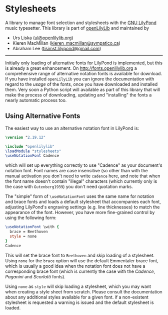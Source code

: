 Stylesheets
===========

A library to manage font selection and stylesheets with the [GNU LilyPond](http://lilypond.org) music typesetter.
This library is part of [openLilyLib](https://github.com/openlilylib/openlilylib) and maintained by

- Urs Liska (ul@openlilylib.org)
- Kieren MacMillan (kieren_macmillan@sympatico.ca)
- Abraham Lee (tisimst.lilypond@gmail.com)

---

Initially only loading of alternative fonts for LilyPond is implemented, but this is already a great enhancement.
On http://fonts.openlilylib.org a comprehensive range of alternative notation fonts is available for download. 
If you have installed `openLilyLib` you can ignore the documentation with regard to the *usage* of the fonts,
once you have downloaded and installed them. Very soon a Python script will available as part of this library
that will make the process of downloading, updating and "installing" the fonts a nearly automatic process too.

Using Alternative Fonts
-----------------------

The easiest way to use an alternative notation font in LilyPond is:

```lilypond
\version "2.19.12"

\include "openlilylib"
\loadModule "stylesheets"
\useNotationFont Cadence
```

which will set up everything correctly to use "Cadence" as your document's notation font.
Font names are case insensitive (so other than with the manual activation you don't need to
write `cadence` here, and note that when the font name doesn't contain "illegal" characters
(which currently only is the case with `Gutenberg1939`) you don't need quotation marks.

The "simple" form of `\useNotationFont` uses the same name for notation and brace fonts and loads
a default stylesheet that accompanies each font, adjusting LilyPond's engraving settings (e.g.
line thicknesses) to match the appearance of the font. However, you have more fine-grained control
by using the following form:

```lilypond
\useNotationFont \with {
  brace = Beethoven
  style = none
}
Cadence
```

This will set the brace font to `Beethoven` and skip loading of a stylesheet. Using `none` for the
`brace` option will use the default Emmentaler brace font, which is usually a good idea when the
notation font does not have a corresponding brace font (which is currently the case with the 
*Cadence*, *Paganini* and *Scorlatti* fonts).

Using `none` as `style` will skip loading a stylesheet, which you may want when creating a style sheet
from scratch. Please consult the documentation about any additional styles available for a given font.
if a non-existent stylesheet is requested a warning is issued and the default stylesheet is loaded.
